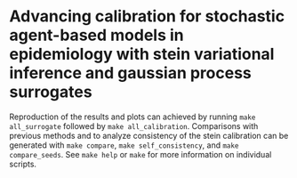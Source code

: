 # Advancing calibration for stochastic agent-based models in epidemiology with stein variational inference and gaussian process surrogates

Reproduction of the results and plots can achieved by running `make all_surrogate` followed by `make all_calibration`.
Comparisons with previous methods and to analyze consistency of the stein calibration can be generated with `make compare`, `make self_consistency`, and `make compare_seeds`.
See `make help` or `make` for more information on individual scripts.
